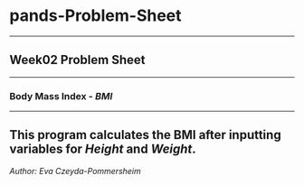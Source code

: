 # pands-Problem-Sheet
---
## Week02 Problem Sheet
---
### **Body Mass Index** - *BMI*
---
This program calculates the BMI after inputting variables for *Height* and *Weight*.
---
*Author: Eva Czeyda-Pommersheim*
